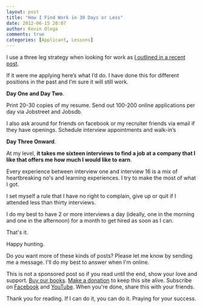 ```yaml
---
layout: post
title: "How I Find Work in 30 Days or Less"
date: 2012-06-15 20:07
author: Kevin Olega
comments: true
categories: [Applicant, Lessons]
---
```

I use a three leg strategy when looking for work as [I outlined in a recent post](http://callcentertrainingtips.com/3-ways-how-to-get-hired-in-a-call-center/). 

If it were me applying here’s what I’d do. I have done this for different positions in the past and I’m sure it will still work. 

**Day One and Day Two**. 

Print 20-30 copies of my resume. Send out 100-200 online applications per day via Jobstreet and Jobsdb. 

I also ask around for friends on facebook or my recruiter friends via email if they have openings. Schedule interview appointments and walk-in’s 

**Day Three Onward**.

At my level, **it takes me sixteen interviews to find a job at a company that I like that offers me how much I would like to earn**.

Every experience between interview one and interview 16 is a mix of heartbreaking no's and learning experiences. I try to make the most of what I got.

I set myself a rule that I have no right to complain, give up or quit if I attended less than thirty interviews.

I do my best to have 2 or more interviews a day (ideally, one in the morning and one in the afternoon) for a month to get hired as soon as I can.

That's it.

Happy hunting. 

Do you want more of these kinds of posts? Please let me know by sending me a message. I'll do my best to answer when I'm online.

This is not a sponsored post so if you read until the end, show your love and support. [Buy our books](http://callcentertrainingtips.com/promos/).  [Make a donation](http://callcentertrainingtips.com/support/) to keep this site alive. Subscribe on [Facebook](https://www.facebook.com/callcentertrainingtips/) and [YouTube](https://www.youtube.com/channel/UCSRyiovg_InMdQAe7Fn0LtA). When you're done, share this with your friends. 

Thank you for reading. If I can do it, you can do it. Praying for your success.

